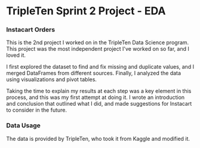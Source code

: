 # TripleTen Sprint 2 Project - EDA

### Instacart Orders

This is the 2nd project I worked on in the TripleTen Data Science program. This project was the most independent project I've worked on so far, and I loved it.

I first explored the dataset to find and fix missing and duplicate values, and I merged DataFrames from different sources. Finally, I analyzed the data using visualizations and pivot tables.

Taking the time to explain my results at each step was a key element in this process, and this was my first attempt at doing it. I wrote an introduction and conclusion that outlined what I did, and made suggestions for Instacart to consider in the future.

### Data Usage

The data is provided by TripleTen, who took it from Kaggle and modified it.
